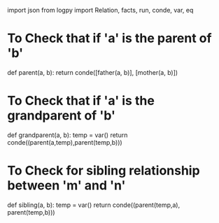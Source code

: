 import json
from logpy import Relation, facts, run, conde, var, eq
# To Check that if 'a' is the parent of 'b'
def parent(a, b):
    return conde([father(a, b)], [mother(a, b)])

# To Check that if 'a' is the grandparent of 'b'
def grandparent(a, b):
    temp = var()
    return conde((parent(a,temp),parent(temp,b)))

# To Check for sibling relationship between 'm' and 'n'  
def sibling(a, b):
    temp = var()
    return conde((parent(temp,a), parent(temp,b)))
